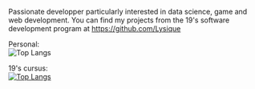 Passionate developper particularly interested in data science, game and web development. 
You can find my projects from the 19's software development program at https://github.com/Lysique

Personal:  
![Top Langs](https://github-readme-stats.vercel.app/api/top-langs/?username=tamighi)

19's cursus:  
[![Top Langs](https://github-readme-stats.vercel.app/api/top-langs/?username=Lysique)](https://github.com/Lysique)

<!---
tamighi/tamighi is a ✨ special ✨ repository because its `README.md` (this file) appears on your GitHub profile.
You can click the Preview link to take a look at your changes.
--->
